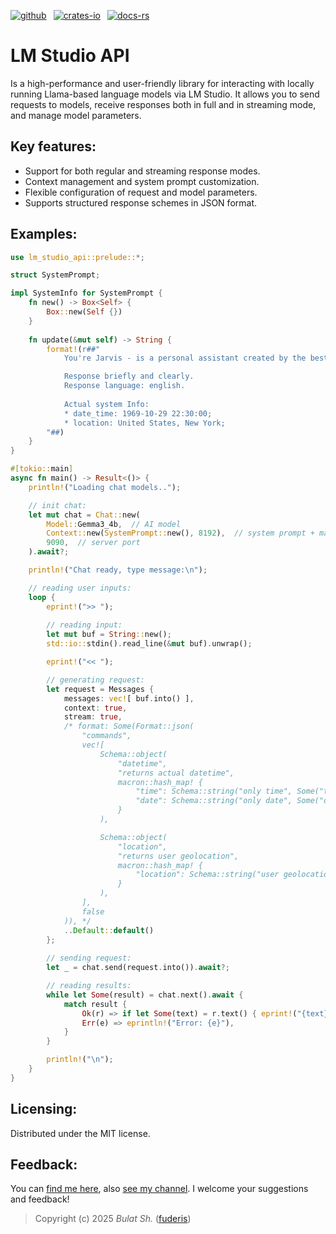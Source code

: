 [![github]](https://github.com/fuderis/rs-lm-studio-api)&ensp;
[![crates-io]](https://crates.io/crates/lm-studio-api)&ensp;
[![docs-rs]](https://docs.rs/lm-studio-api)

[github]: https://img.shields.io/badge/github-8da0cb?style=for-the-badge&labelColor=555555&logo=github
[crates-io]: https://img.shields.io/badge/crates.io-fc8d62?style=for-the-badge&labelColor=555555&logo=rust
[docs-rs]: https://img.shields.io/badge/docs.rs-66c2a5?style=for-the-badge&labelColor=555555&logo=docs.rs

# LM Studio API

Is a high-performance and user-friendly library for interacting with locally running Llama-based language models via LM Studio. It allows you to send requests to models, receive responses both in full and in streaming mode, and manage model parameters.


## Key features:

* Support for both regular and streaming response modes.
* Context management and system prompt customization.
* Flexible configuration of request and model parameters.
* Supports structured response schemes in JSON format.


## Examples:

```rust
use lm_studio_api::prelude::*;

struct SystemPrompt;

impl SystemInfo for SystemPrompt {
    fn new() -> Box<Self> {
        Box::new(Self {})
    }
    
    fn update(&mut self) -> String {
        format!(r##"
            You're Jarvis - is a personal assistant created by the best programmer 'Fuderis' for your convenience.

            Response briefly and clearly.
            Response language: english.
            
            Actual system Info:
            * date_time: 1969-10-29 22:30:00;
            * location: United States, New York;
        "##)
    }
}

#[tokio::main]
async fn main() -> Result<()> {
    println!("Loading chat models..");

    // init chat:
    let mut chat = Chat::new(
        Model::Gemma3_4b,  // AI model
        Context::new(SystemPrompt::new(), 8192),  // system prompt + max tokens
        9090,  // server port
    ).await?;

    println!("Chat ready, type message:\n");

    // reading user inputs:
    loop {
        eprint!(">> ");
        
        // reading input:
        let mut buf = String::new();
        std::io::stdin().read_line(&mut buf).unwrap();

        eprint!("<< ");

        // generating request:
        let request = Messages {
            messages: vec![ buf.into() ],
            context: true,
            stream: true,
            /* format: Some(Format::json(
                "commands",
                vec![
                    Schema::object(
                        "datetime",
                        "returns actual datetime",
                        macron::hash_map! {
                            "time": Schema::string("only time", Some("time")),
                            "date": Schema::string("only date", Some("date")),
                        }
                    ),

                    Schema::object(
                        "location",
                        "returns user geolocation",
                        macron::hash_map! {
                            "location": Schema::string("user geolocation", None),
                        }
                    ),
                ],
                false
            )), */
            ..Default::default()
        };
        
        // sending request:
        let _ = chat.send(request.into()).await?;

        // reading results:
        while let Some(result) = chat.next().await {
            match result {
                Ok(r) => if let Some(text) = r.text() { eprint!("{text}"); }else{ },
                Err(e) => eprintln!("Error: {e}"),
            }
        }

        println!("\n");
    }
}
```

## Licensing:

Distributed under the MIT license.


## Feedback:

You can [find me here](https://t.me/fuderis), also [see my channel](https://t.me/fuderis_club).
I welcome your suggestions and feedback!

> Copyright (c) 2025 *Bulat Sh.* ([fuderis](https://t.me/fuderis))

